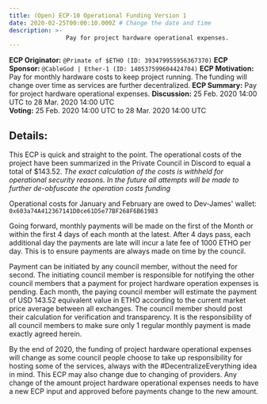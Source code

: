 ```yaml
---
title: (Open) ECP-10 Operational Funding Version 1
date: 2020-02-25T00:00:10.000Z # Change the date and time
description: >-
                Pay for project hardware operational expenses.
---
```


**ECP Originator:** `@Primate of $ETHO (ID: 393479955956367370)`
**ECP Sponsor:** `@CableGod | Ether-1 (ID: 140537599604424704)`
**ECP Motivation:** Pay for monthly hardware costs to keep project running. The funding will change over time as services are further decentralized.
**ECP Summary:** Pay for project hardware operational expenses.
**Discussion:** 25 Feb. 2020 14:00 UTC to 28 Mar. 2020 14:00 UTC  
**Voting:** 25 Feb. 2020 14:00 UTC to 28 Mar. 2020 14:00 UTC

## Details:
This ECP is quick and straight to the point.  The operational costs of the project have been summarized in the Private Council in Discord to equal a total of $143.52.
_The exact calculation of the costs is withheld for operational security reasons. In the future all attempts will be made to further de-obfuscate the operation costs funding_

Operational costs for January and February are owed to Dev-James' wallet: `0x603a74A412367141D0ce61D5e77BF268F6B61983`

Going forward, monthly payments will be made on the first of the Month or within the first 4 days of each month at the latest. After 4 days pass, each additional day the payments are late will incur a late fee of 1000 ETHO per day. This is to ensure payments are always made on time by the council.

Payment can be initiated by any council member, without the need for second. The initiating council member is responsible for notifying the other council members that a payment for project hardware operation expenses is pending. Each month, the paying council member will estimate the payment of USD 143.52 equivalent value in ETHO according to the current market price average between all exchanges. The council member should post their calculation for verification and transparency. It is the responsibility of all council members to make sure only 1 regular monthly payment is made exactly agreed herein.

By the end of 2020, the funding of project hardware operational expenses will change as some council people choose to take up responsibility for hosting some of the services, always with the #DecentralizeEverything idea in mind. This ECP may also change due to changing of providers. Any change of the amount project hardware operational expenses needs to have a new ECP input and approved before payments change to the new amount.
